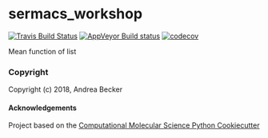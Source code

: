 sermacs_workshop
==============================
[//]: # (Badges)
[![Travis Build Status](https://travis-ci.org/REPLACE_WITH_OWNER_ACCOUNT/sermacs_workshop.png)](https://travis-ci.org/REPLACE_WITH_OWNER_ACCOUNT/sermacs_workshop)
[![AppVeyor Build status](https://ci.appveyor.com/api/projects/status/REPLACE_WITH_APPVEYOR_LINK/branch/master?svg=true)](https://ci.appveyor.com/project/REPLACE_WITH_OWNER_ACCOUNT/sermacs_workshop/branch/master)
[![codecov](https://codecov.io/gh/REPLACE_WITH_OWNER_ACCOUNT/sermacs_workshop/branch/master/graph/badge.svg)](https://codecov.io/gh/REPLACE_WITH_OWNER_ACCOUNT/sermacs_workshop/branch/master)

Mean function of list

### Copyright

Copyright (c) 2018, Andrea Becker


#### Acknowledgements
 
Project based on the 
[Computational Molecular Science Python Cookiecutter](https://github.com/molssi/cookiecutter-cms)
